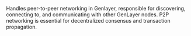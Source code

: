 Handles peer-to-peer networking in Genlayer, responsible for discovering, connecting to, and communicating with other GenLayer nodes. P2P networking is essential for decentralized consensus and transaction propagation.

